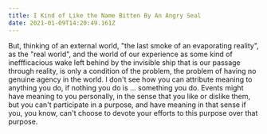 ```yaml
---
title: I Kind of Like the Name Bitten By An Angry Seal
date: 2021-01-09T14:20:49.161Z
---
```

But, thinking of an external world, "the last smoke of an evaporating reality", as the "real world", and the world of our experience as some kind of ineffficacious wake left behind by the invisible ship that is our passage through reality, is only a condition of the problem, the problem of having no genuine agency in the world.  I don't see how you can attribute meaning to anything you do, if nothing you do is ... something you do.  Events might have meaning to you personally, in the sense that you like or dislike them, but you can't participate in a purpose, and have meaning in that sense if you, you know, can't choose to devote your efforts to this purpose over that purpose.